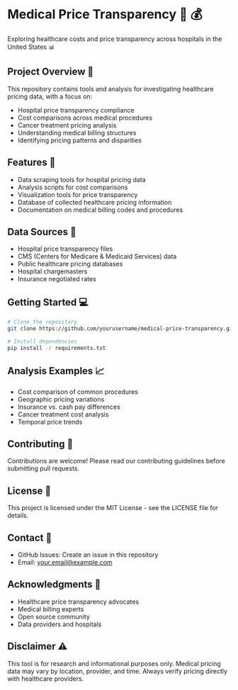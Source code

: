 # Medical Price Transparency 🏥 💰

Exploring healthcare costs and price transparency across hospitals in the United States 📊

## Project Overview 🎯

This repository contains tools and analysis for investigating healthcare pricing data, with a focus on:
- Hospital price transparency compliance
- Cost comparisons across medical procedures
- Cancer treatment pricing analysis
- Understanding medical billing structures
- Identifying pricing patterns and disparities

## Features 🚀

- Data scraping tools for hospital pricing data
- Analysis scripts for cost comparisons
- Visualization tools for price transparency
- Database of collected healthcare pricing information
- Documentation on medical billing codes and procedures

## Data Sources 📂

- Hospital price transparency files
- CMS (Centers for Medicare & Medicaid Services) data
- Public healthcare pricing databases
- Hospital chargemasters
- Insurance negotiated rates

## Getting Started 💻

```bash
# Clone the repository
git clone https://github.com/yourusername/medical-price-transparency.git

# Install dependencies
pip install -r requirements.txt
```

## Analysis Examples 📈

- Cost comparison of common procedures
- Geographic pricing variations
- Insurance vs. cash pay differences
- Cancer treatment cost analysis
- Temporal price trends

## Contributing 🤝

Contributions are welcome! Please read our contributing guidelines before submitting pull requests.

## License 📄

This project is licensed under the MIT License - see the LICENSE file for details.

## Contact 📧

- GitHub Issues: Create an issue in this repository
- Email: your.email@example.com

## Acknowledgments 🙏

- Healthcare price transparency advocates
- Medical billing experts
- Open source community
- Data providers and hospitals

## Disclaimer ⚠️

This tool is for research and informational purposes only. Medical pricing data may vary by location, provider, and time. Always verify pricing directly with healthcare providers.
